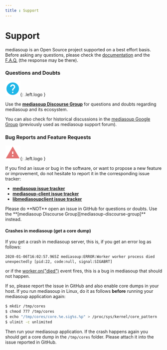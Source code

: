 ```yaml
---
title : Support
---
```



# Support

mediasoup is an Open Source project supported on a best effort basis. Before asking any questions, please check the [documentation](/documentation/) and the [F.A.Q.](/faq/) (the response may be there).


### Questions and Doubts

<div markdown="1" class="computer-icon-text-columns">
<div markdown="1" class="icon">

![](/images/icon-help.svg){: .left.logo }

</div>
<div markdown="1" class="text">

Use the **[mediasoup Discourse Group][mediasoup-discourse-group]** for questions and doubts regarding mediasoup and its ecosystem.

You can also check for historical discussions in the [mediasoup Google Group][mediasoup-google-group] (previously used as mediasoup support forum).

</div>
</div>


### Bug Reports and Feature Requests

<div markdown="1" class="computer-icon-text-columns">
<div markdown="1" class="icon">

![](/images/icon-bug.svg){: .left.logo }

</div>
<div markdown="1" class="text">

If you find an issue or bug in the software, or want to propose a new feature or improvement, do not hesitate to report it in the corresponding issue tracker:

* **[mediasoup issue tracker][mediasoup-github-issues]**
* **[mediasoup-client issue tracker][mediasoup-client-github-issues]**
* **[libmediasoupclient issue tracker][libmediasoupclient-github-issues]**

</div>
</div>

<div markdown="1" class="note warn">
Please do **NOT** open an issue in GitHub for questions or doubts. Use the **[mediasoup Discourse Group][mediasoup-discourse-group]** instead.
</div>

#### Crashes in mediasoup (get a core dump)

If you get a crash in mediasoup server, this is, if you get an error log as follows:

```
2020-01-06T16:02:57.965Z mediasoup:ERROR:Worker worker process died unexpectedly [pid:22, code:null, signal:SIGABRT]
```

or if the [worker.on("died")](/documentation/v3/mediasoup/api/#worker-on-died) event fires, this is a bug in mediasoup that should not happen.

If so, please report the issue in GitHub and also enable core dumps in your host. If you run mediasoup in Linux, do it as follows **before** running your mediasoup application again:

```bash
$ mkdir /tmp/cores
$ chmod 777 /tmp/cores
$ echo "/tmp/cores/core.%e.sig%s.%p" > /proc/sys/kernel/core_pattern
$ ulimit -c unlimited
```

Then run your mediasoup application. If the crash happens again you should get a core dump in the `/tmp/cores` folder. Please attach it into the issue reported in GitHub.




[mediasoup-discourse-group]:https://mediasoup.discourse.group
[mediasoup-google-group]: https://groups.google.com/forum/#!forum/mediasoup
[mediasoup-github-issues]: https://github.com/versatica/mediasoup/issues
[mediasoup-client-github-issues]: https://github.com/versatica/mediasoup-client/issues
[libmediasoupclient-github-issues]: https://github.com/versatica/libmediasoupclient/issues
